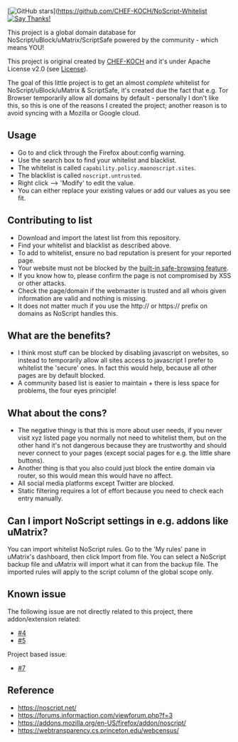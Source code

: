 [![GitHub stars](https://img.shields.io/github/stars/badges/shields.svg?style=social&label=Star)](https://github.com/CHEF-KOCH/NoScript-Whitelist
[![Say Thanks!](https://img.shields.io/badge/Say%20Thanks-!-1EAEDB.svg)](https://saythanks.io/to/CHEF-KOCH)

This project is a global domain database for NoScript/uBlock/uMatrix/ScriptSafe powered by the community - which means YOU!


This project is original created by [CHEF-KOCH](https://github.com/CHEF-KOCH) and it's under Apache License v2.0 (see [License](https://github.com/CHEF-KOCH/NoScript-Whitelist/blob/master/LICENSE)). 


The goal of this little project is to get an almost _complete_ whitelist for NoScript/uBlock/uMatrix & ScriptSafe, it's created due the fact that e.g. Tor Browser temporarily allow all domains by default - personally I don't like this, so this is one of the reasons I created the project; another reason is to avoid syncing with a Mozilla or Google cloud.


Usage
---------------
* Go to and click through the Firefox about:config warning. 
* Use the search box to find your whitelist and blacklist. 
* The whitelist is called `capability.policy.maonoscript.sites`. 
* The blacklist is called `noscript.untrusted`. 
* Right click --> 'Modify' to edit the value. 
* You can either replace your existing values or add our values as you see fit.


Contributing to list
---------------

* Download and import the latest list from this repository.
* Find your whitelist and blacklist as described above.
* To add to whitelist, ensure no bad reputation is present for your reported page.
* Your website must not be blocked by the [built-in safe-browsing feature](https://www.google.com/safebrowsing/static/faq.html).
* If you know how to, please confirm the page is not compromised by XSS or other attacks.
* Check the page/domain if the webmaster is trusted and all whois given information are valid and nothing is missing.
* It does not matter much if you use the http:// or https:// prefix on domains as NoScript handles this.


What are the benefits?
---------------

* I think most stuff can be blocked by disabling javascript on websites, so instead to temporarily allow all sites access to javascript I prefer to whitelist the 'secure' ones. In fact this would help, because all other pages are by default blocked.
* A community based list is easier to maintain + there is less space for problems, the four eyes principle! 


What about the cons?
---------------

* The negative thingy is that this is more about user needs, if you never visit xyz listed page you normally not need to whitelist them, but on the other hand it's not dangerous because they are trustworthy and should never connect to your pages (except social pages for e.g. the little share buttons).
* Another thing is that you also could just block the entire domain via router, so this would mean this would have no affect. 
* All social media platforms except Twitter are blocked.
* Static filtering requires a lot of effort because you need to check each entry manually.


Can I import NoScript settings in e.g. addons like uMatrix?
---------------

You can import whitelist NoScript rules. Go to the 'My rules' pane in uMatrix's dashboard, then click Import from file. You can select a NoScript backup file and uMatrix will import what it can from the backup file. The imported rules will apply to the script column of the global scope only.


Known issue
---------------

The following issue are not directly related to this project, there addon/extension related:

* [#4](https://github.com/CHEF-KOCH/NoScript-Whitelist/issues/4) 
* [#5](https://github.com/CHEF-KOCH/NoScript-Whitelist/issues/5)


Project based issue:

* [#7](https://github.com/CHEF-KOCH/NoScript-Whitelist/issues/7)



Reference
-----------------

* https://noscript.net/
* https://forums.informaction.com/viewforum.php?f=3
* https://addons.mozilla.org/en-US/firefox/addon/noscript/
* https://webtransparency.cs.princeton.edu/webcensus/
